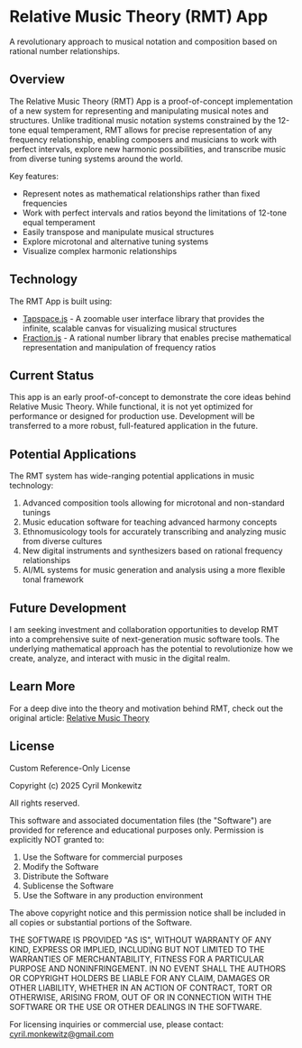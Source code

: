 # Relative Music Theory (RMT) App

A revolutionary approach to musical notation and composition based on rational number relationships.

## Overview

The Relative Music Theory (RMT) App is a proof-of-concept implementation of a new system for representing and manipulating musical notes and structures. Unlike traditional music notation systems constrained by the 12-tone equal temperament, RMT allows for precise representation of any frequency relationship, enabling composers and musicians to work with perfect intervals, explore new harmonic possibilities, and transcribe music from diverse tuning systems around the world.

Key features:
- Represent notes as mathematical relationships rather than fixed frequencies
- Work with perfect intervals and ratios beyond the limitations of 12-tone equal temperament
- Easily transpose and manipulate musical structures 
- Explore microtonal and alternative tuning systems
- Visualize complex harmonic relationships

## Technology

The RMT App is built using:

- [Tapspace.js](https://github.com/taataa/tapspace) - A zoomable user interface library that provides the infinite, scalable canvas for visualizing musical structures
- [Fraction.js](https://github.com/rawify/Fraction.js) - A rational number library that enables precise mathematical representation and manipulation of frequency ratios

## Current Status

This app is an early proof-of-concept to demonstrate the core ideas behind Relative Music Theory. While functional, it is not yet optimized for performance or designed for production use. Development will be transferred to a more robust, full-featured application in the future.

## Potential Applications

The RMT system has wide-ranging potential applications in music technology:

1. Advanced composition tools allowing for microtonal and non-standard tunings
2. Music education software for teaching advanced harmony concepts
3. Ethnomusicology tools for accurately transcribing and analyzing music from diverse cultures  
4. New digital instruments and synthesizers based on rational frequency relationships
5. AI/ML systems for music generation and analysis using a more flexible tonal framework

## Future Development

I am seeking investment and collaboration opportunities to develop RMT into a comprehensive suite of next-generation music software tools. The underlying mathematical approach has the potential to revolutionize how we create, analyze, and interact with music in the digital realm.

## Learn More

For a deep dive into the theory and motivation behind RMT, check out the original article:
[Relative Music Theory](https://cybercyril.com)

## License

Custom Reference-Only License

Copyright (c) 2025 Cyril Monkewitz

All rights reserved.

This software and associated documentation files (the "Software") are provided for reference and educational purposes only. Permission is explicitly NOT granted to:

1. Use the Software for commercial purposes
2. Modify the Software
3. Distribute the Software
4. Sublicense the Software
5. Use the Software in any production environment

The above copyright notice and this permission notice shall be included in all copies or substantial portions of the Software.

THE SOFTWARE IS PROVIDED "AS IS", WITHOUT WARRANTY OF ANY KIND, EXPRESS OR IMPLIED, INCLUDING BUT NOT LIMITED TO THE WARRANTIES OF MERCHANTABILITY, FITNESS FOR A PARTICULAR PURPOSE AND NONINFRINGEMENT. IN NO EVENT SHALL THE AUTHORS OR COPYRIGHT HOLDERS BE LIABLE FOR ANY CLAIM, DAMAGES OR OTHER LIABILITY, WHETHER IN AN ACTION OF CONTRACT, TORT OR OTHERWISE, ARISING FROM, OUT OF OR IN CONNECTION WITH THE SOFTWARE OR THE USE OR OTHER DEALINGS IN THE SOFTWARE.

For licensing inquiries or commercial use, please contact: cyril.monkewitz@gmail.com